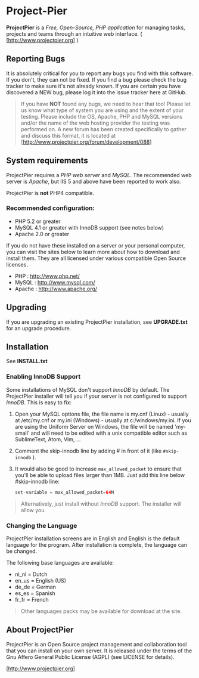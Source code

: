 # Project-Pier

**ProjectPier** is a *Free, Open-Source, PHP application* for managing tasks, projects and teams through an intuitive web interface. ( [http://www.projectpier.org] )

## Reporting Bugs

It is absolutely critical for you to report any bugs you find with this software.
If you don't, they can not be fixed. If you find a bug please
check the bug tracker to make sure it's not already known.  If you are certain
you have discovered a NEW bug, please log it into the issue tracker here at GitHub.

> If you have **NOT** found any bugs, we need to hear that too!
> Please let us know what type of system you are using and the extent of your
> testing.  Please include the OS, Apache, PHP and MySQL versions and/or the name of
> the web hosting provider the testing was performed on.
> A new forum has been created specifically to gather and discuss this format, it is located at
> [http://www.projectpier.org/forum/development/088]

## System requirements

ProjectPier requires a *PHP web server* and *MySQL*. The recommended web
server is *Apache*, but IIS 5 and above have been reported to work also.

ProjectPier is **not** PHP4 compatible.

### Recommended configuration:

- PHP 5.2 or greater
- MySQL 4.1 or greater with InnoDB support (see notes below)
- Apache 2.0 or greater

If you do not have these installed on a server or your personal computer,
you can visit the sites below to learn more about how to download and install
them.  They are all licensed under various compatible Open Source licenses.

- PHP    : http://www.php.net/
- MySQL  : http://www.mysql.com/
- Apache : http://www.apache.org/

## Upgrading

If you are upgrading an existing ProjectPier installation,
see **UPGRADE.txt** for an upgrade procedure.

## Installation

See **INSTALL.txt**

### Enabling InnoDB Support

Some installations of MySQL don't support *InnoDB* by default.  The ProjectPier installer
will tell you if your server is not configured to support *InnoDB*. This is easy to fix:

1. Open your MySQL options file, the file name is my.cnf (Linux) - usually at /etc/my.cnf
   or my.ini (Windows) - usually at c:/windows/my.ini.  If you are using the Uniform Server
   on Windows, the file will be named 'my-small' and will need to be edited with a unix
   compatible editor such as SublimeText, Atom, Vim, ...
2. Comment the skip-innodb line by adding # in front of it (like ```#skip-innodb``` ).
3. It would also be good to increase ```max_allowed_packet``` to ensure that
   you'll be able to upload files larger than 1MB. Just add this
   line below #skip-innodb line:

   ```php
   set-variable = max_allowed_packet=64M
   ```

> Alternatively, just install without *InnoDB* support. The installer will allow you.

### Changing the Language

ProjectPier installation screens are in English and English is the default language
for the program. After installation is complete, the language can be changed.

The following base languages are available:
- nl_nl = Dutch
- en_us = English (US)
- de_de = German
- es_es = Spanish
- fr_fr = French

> Other languages packs may be available for download at the site.

## About ProjectPier

ProjectPier is an Open Source project management and collaboration
tool that you can install on your own server. It is released under the
terms of the Gnu Affero General Public License (AGPL) (see LICENSE for details).

[http://www.projectpier.org]